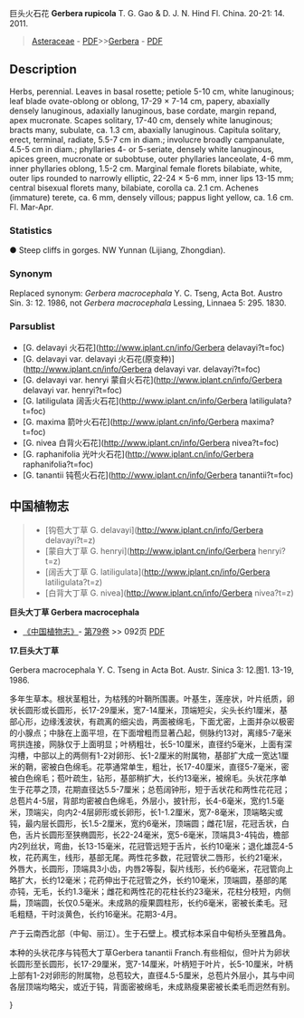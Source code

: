 巨头火石花 **Gerbera rupicola** T. G. Gao & D. J. N. Hind Fl. China. 20-21: 14. 2011.

> [Asteraceae](http://www.iplant.cn/info/Asteraceae?t=foc) - [PDF](http://www.iplant.cn/foc/pdf/Asteraceae.pdf)>>[Gerbera](http://www.iplant.cn/info/Gerbera?t=foc) - [PDF](http://www.iplant.cn/foc/pdf/Gerbera.pdf)

## Description

Herbs, perennial. Leaves in basal rosette; petiole 5-10 cm, white lanuginous; leaf blade ovate-oblong or oblong, 17-29 × 7-14 cm, papery, abaxially densely lanuginous, adaxially lanuginous, base cordate, margin repand, apex mucronate. Scapes solitary, 17-40 cm, densely white lanuginous; bracts many, subulate, ca. 1.3 cm, abaxially lanuginous. Capitula solitary, erect, terminal, radiate, 5.5-7 cm in diam.; involucre broadly campanulate, 4.5-5 cm in diam.; phyllaries 4- or 5-seriate, densely white lanuginous, apices green, mucronate or subobtuse, outer phyllaries lanceolate, 4-6 mm, inner phyllaries oblong, 1.5-2 cm. Marginal female florets bilabiate, white, outer lips rounded to narrowly elliptic, 22-24 × 5-6 mm, inner lips 13-15 mm; central bisexual florets many, bilabiate, corolla ca. 2.1 cm. Achenes (immature) terete, ca. 6 mm, densely villous; pappus light yellow, ca. 1.6 cm. Fl. Mar-Apr.

### Statistics
● Steep cliffs in gorges. NW Yunnan (Lijiang, Zhongdian).

### Synonym
Replaced synonym: *Gerbera macrocephala* Y. C. Tseng, Acta Bot. Austro Sin. 3: 12. 1986, not *Gerbera macrocephala* Lessing, Linnaea 5: 295. 1830.

### Parsublist

* [G.  delavayi  火石花](http://www.iplant.cn/info/Gerbera delavayi?t=foc)
* [G.  delavayi var. delavayi  火石花(原变种)](http://www.iplant.cn/info/Gerbera delavayi var. delavayi?t=foc)
* [G.  delavayi var. henryi  蒙自火石花](http://www.iplant.cn/info/Gerbera delavayi var. henryi?t=foc)
* [G.  latiligulata  阔舌火石花](http://www.iplant.cn/info/Gerbera latiligulata?t=foc)
* [G.  maxima  箭叶火石花](http://www.iplant.cn/info/Gerbera maxima?t=foc)
* [G.  nivea  白背火石花](http://www.iplant.cn/info/Gerbera nivea?t=foc)
* [G.  raphanifolia  光叶火石花](http://www.iplant.cn/info/Gerbera raphanifolia?t=foc)
* [G.  tanantii  钝苞火石花](http://www.iplant.cn/info/Gerbera tanantii?t=foc)

## 中国植物志

> * [钩苞大丁草  G.  delavayi](http://www.iplant.cn/info/Gerbera delavayi?t=z)
> * [蒙自大丁草  G.  henryi](http://www.iplant.cn/info/Gerbera henryi?t=z)
> * [阔舌大丁草  G.  latiligulata](http://www.iplant.cn/info/Gerbera latiligulata?t=z)
> * [白背大丁草  G.  nivea](http://www.iplant.cn/info/Gerbera nivea?t=z)

**巨头大丁草 Gerbera macrocephala**

* [《中国植物志》](http://www.iplant.cn/frps)- [第79卷](http://www.iplant.cn/frps/vol/79) >> 092页 [PDF](http://www.iplant.cn/frps/pdf/79/092.PDF)

**17.巨头大丁草**

Gerbera macrocephala Y. C. Tseng in Acta Bot. Austr. Sinica 3: 12.图1. 13-19, 1986.

多年生草本。根状茎粗壮，为枯残的叶鞘所围裹。叶基生，莲座状，叶片纸质，卵状长圆形或长圆形，长17-29厘米，宽7-14厘米，顶端短尖，尖头长约1厘米，基部心形，边缘浅波状，有疏离的细尖齿，两面被绵毛，下面尤密，上面并杂以极密的小腺点；中脉在上面平坦，在下面增粗而显著凸起，侧脉约13对，离缘5-7毫米弯拱连接，网脉仅于上面明显；叶柄粗壮，长5-10厘米，直径约5毫米，上面有深沟槽，中部以上的两侧有1-2对卵形、长1-2厘米的附属物，基部扩大成一宽达1厘米的鞘，密被白色绵毛。花葶通常单生，粗壮，长17-40厘米，直径5-7毫米，密被白色绵毛；苞叶疏生，钻形，基部稍扩大，长约13毫米，被绵毛。头状花序单生于花葶之顶，花期直径达5.5-7厘米；总苞阔钟形，短于舌状花和两性花花冠；总苞片4-5层，背部均密被白色绵毛，外层小，披针形，长4-6毫米，宽约1.5毫米，顶端尖，向内2-4层卵形或长卵形，长1-1.2厘米，宽7-8毫米，顶端略尖或钝，最内层长圆形，长1.5-2厘米，宽约6毫米，顶端圆；雌花1层，花冠舌状，白色，舌片长圆形至狭椭圆形，长22-24毫米，宽5-6毫米，顶端具3-4钝齿，檐部内2列丝状，弯曲，长13-15毫米，花冠管远短于舌片，长约10毫米；退化雄蕊4-5枚，花药离生，线形，基部无尾。两性花多数，花冠管状二唇形，长约21毫米，外唇大，长圆形，顶端具3小齿，内唇2等裂，裂片线形，长约6毫米，花冠管向上略扩大，长约12毫米；花药伸出于花冠管之外，长约10毫米，顶端圆，基部的尾亦钝，无毛，长约1.3毫米；雌花和两性花的花柱长约23毫米，花柱分枝短，内侧扁，顶端圆，长仅0.5毫米。未成熟的瘦果圆柱形，长约6毫米，密被长柔毛。冠毛粗糙，干时淡黄色，长约16毫米。花期3-4月。

产于云南西北部（中甸、丽江）。生于石壁上。模式标本采自中甸桥头至雅昌角。

本种的头状花序与钝苞大丁草Gerbera tanantii Franch.有些相似，但叶片为卵状长圆形至长圆形，长17-29厘米，宽7-14厘米，叶柄短于叶片，长5-10厘米，叶柄上部有1-2对卵形的附属物，总苞较大，直径4.5-5厘米，总苞片外层小，其与中间各层顶端均略尖，或近于钝，背面密被绵毛，未成熟瘦果密被长柔毛而迥然有别。

}